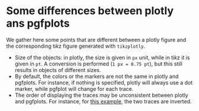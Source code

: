 # Some differences between plotly ans pgfplots

We gather here some points that are different between a plotly figure and the corresponding ti*k*z figure generated with `tikzplotly`.

* Size of the objects: in plotly, the size is given in `px` unit, while in ti*k*z it is given in `pt`. A conversion is performed (`1 px = 0.75 pt`), but this still results in objects of different sizes.
* By default, the colors or the markers are not the same in plotly and pgfplots. For instance, if nothing is specified, plotly will always use a dot marker, while pgfplot will change for each trace.
* The order of displaying the traces may be unconsistent between plotly and pgfplots. For instance, for [this example](https://plotly.com/python/histograms/#several-histograms-for-the-different-values-of-one-column), the two traces are inverted.
